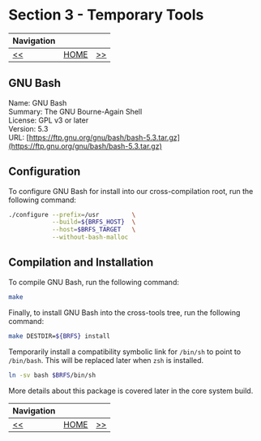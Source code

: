 # Section 3 - Temporary Tools

| Navigation |||
| --- | --- | ---: |
| [<<](./NCurses32bit.md) | [HOME](../README.md) | [>>](./GNUCoreutils.md) |

## GNU Bash

Name: GNU Bash<br />
Summary: The GNU Bourne-Again Shell<br />
License: GPL v3 or later<br />
Version: 5.3<br />
URL: [https://ftp.gnu.org/gnu/bash/bash-5.3.tar.gz](https://ftp.gnu.org/gnu/bash/bash-5.3.tar.gz)<br />

## Configuration

To configure GNU Bash for install into our cross-compilation root, run the following command:

```bash
./configure --prefix=/usr         \
            --build=${BRFS_HOST}  \
            --host=$BRFS_TARGET   \
            --without-bash-malloc
```

## Compilation and Installation

To compile GNU Bash, run the following command:

```bash
make
```

Finally, to install GNU Bash into the cross-tools tree, run the following command:

```bash
make DESTDIR=${BRFS} install
```

Temporarily install a compatibility symbolic link for `/bin/sh` to point to `/bin/bash`. This will be replaced later when `zsh` is installed.

```bash
ln -sv bash $BRFS/bin/sh
```

More details about this package is covered later in the core system build.

| Navigation |||
| --- | --- | ---: |
| [<<](./NCurses32bit.md) | [HOME](../README.md) | [>>](./GNUCoreutils.md) |
